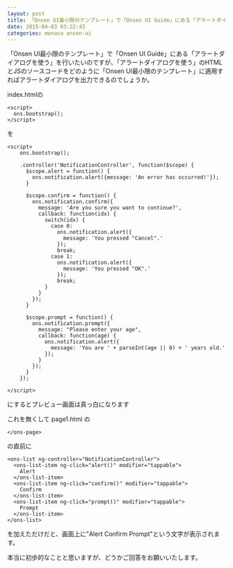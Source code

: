 ```yaml
---
layout: post
title: 「Onsen UI最小限のテンプレート」で「Onsen UI Guide」にある「アラートダイアログを使う」を行うには
date: 2015-04-03 03:22:43
categories: monaca onsen-ui
---
```

<p>「Onsen UI最小限のテンプレート」で「Onsen UI Guide」にある「アラートダイアログを使う」を行いたいのですが、「アラートダイアログを使う」のHTMLとJSのソースコードをどのように「Onsen UI最小限のテンプレート」に適用すればアラートダイアログを出力できるのでしょうか。</p>

<p>index.htmlの</p>

<pre><code>&lt;script&gt;
  ons.bootstrap();
&lt;/script&gt;
</code></pre>

<p>を</p>

<pre><code>&lt;script&gt;
    ons.bootstrap();

    .controller('NotificationController', function($scope) {
      $scope.alert = function() {
        ons.notification.alert({message: 'An error has occurred!'});
      }

      $scope.confirm = function() {
        ons.notification.confirm({
          message: 'Are you sure you want to continue?',
          callback: function(idx) {
            switch(idx) {
              case 0:
                ons.notification.alert({
                  message: 'You pressed "Cancel".'
                });
                break;
              case 1:
                ons.notification.alert({
                  message: 'You pressed "OK".'
                });
                break;
            }
          }
        });
      }

      $scope.prompt = function() {
        ons.notification.prompt({
          message: "Please enter your age",
          callback: function(age) {
            ons.notification.alert({
              message: 'You are ' + parseInt(age || 0) + ' years old.'
            });
          }
        });
      }
    });

&lt;/script&gt;
</code></pre>

<p>にするとプレビュー画面は真っ白になります</p>

<p>これを無くして page1.html の</p>

<pre><code>&lt;/ons-page&gt;
</code></pre>

<p>の直前に</p>

<pre><code>&lt;ons-list ng-controller="NotificationController"&gt;
  &lt;ons-list-item ng-click="alert()" modifier="tappable"&gt;
    Alert
  &lt;/ons-list-item&gt;
  &lt;ons-list-item ng-click="confirm()" modifier="tappable"&gt;
    Confirm
  &lt;/ons-list-item&gt;
  &lt;ons-list-item ng-click="prompt()" modifier="tappable"&gt;
    Prompt
  &lt;/ons-list-item&gt;
&lt;/ons-list&gt;
</code></pre>

<p>を加えただけだと、画面上に"Alert Confirm Prompt"という文字が表示されます。</p>

<p>本当に初歩的なことと思いますが、どうかご回答をお願いいたします。</p>

